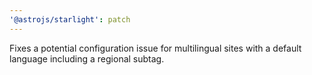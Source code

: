 ```yaml
---
'@astrojs/starlight': patch
---
```


Fixes a potential configuration issue for multilingual sites with a default language including a regional subtag.

